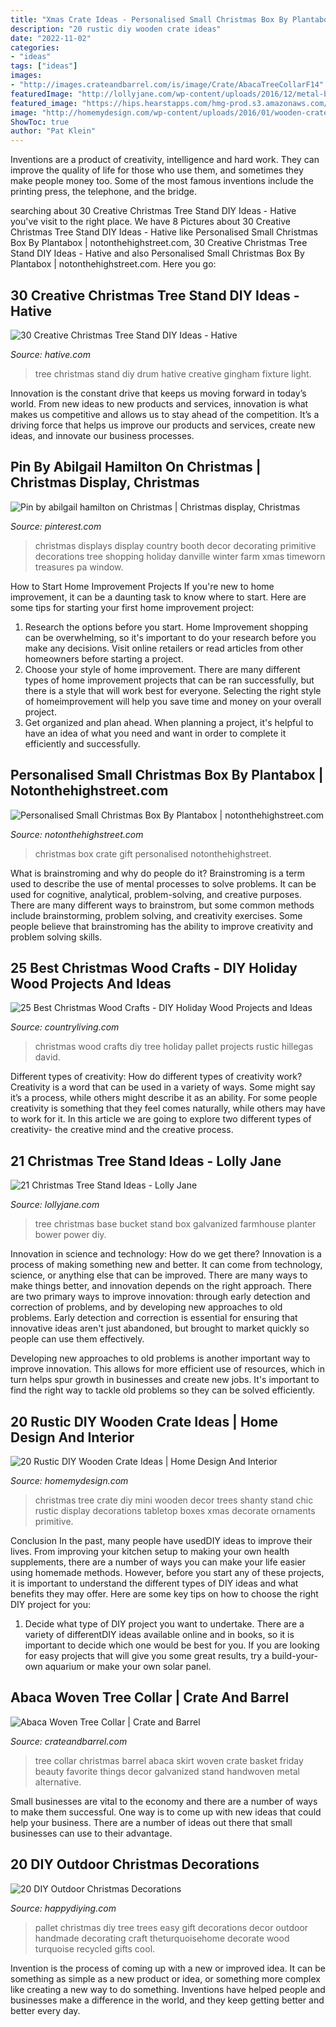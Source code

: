 ```yaml
---
title: "Xmas Crate Ideas - Personalised Small Christmas Box By Plantabox"
description: "20 rustic diy wooden crate ideas"
date: "2022-11-02"
categories:
- "ideas"
tags: ["ideas"]
images:
- "http://images.crateandbarrel.com/is/image/Crate/AbacaTreeCollarF14"
featuredImage: "http://lollyjane.com/wp-content/uploads/2016/12/metal-bucket-tree-base.jpg"
featured_image: "https://hips.hearstapps.com/hmg-prod.s3.amazonaws.com/images/christmas-wood-crafts-pallet-christmas-tree-1538172788.jpg?crop=1xw:1xh;center,top&amp;resize=480:*"
image: "http://homemydesign.com/wp-content/uploads/2016/01/wooden-crate-for-display-mini-christmas-tree.jpg"
ShowToc: true
author: "Pat Klein"
---
```



Inventions are a product of creativity, intelligence and hard work. They can improve the quality of life for those who use them, and sometimes they make people money too. Some of the most famous inventions include the printing press, the telephone, and the bridge.

	

		
searching about 30 Creative Christmas Tree Stand DIY Ideas - Hative you've visit to the right place. We have 8 Pictures about 30 Creative Christmas Tree Stand DIY Ideas - Hative like Personalised Small Christmas Box By Plantabox | notonthehighstreet.com, 30 Creative Christmas Tree Stand DIY Ideas - Hative and also Personalised Small Christmas Box By Plantabox | notonthehighstreet.com. Here you go:
		
    
## 30 Creative Christmas Tree Stand DIY Ideas - Hative

<img loading=lazy src="https://hative.com/wp-content/uploads/2017/08/christmas-tree-stand-diy/6-christmas-tree-stand-diy-ideas.jpg" onerror="this.onerror=null;this.src='https://tse2.mm.bing.net/th?id=OIP.chHS2CIr2PWBMAoU2nTT4gHaV7&amp;pid=15.1';" alt="30 Creative Christmas Tree Stand DIY Ideas - Hative">

_Source: hative.com_

>tree christmas stand diy drum hative creative gingham fixture light. 

	

Innovation is the constant drive that keeps us moving forward in today’s world. From new ideas to new products and services, innovation is what makes us competitive and allows us to stay ahead of the competition. It’s a driving force that helps us improve our products and services, create new ideas, and innovate our business processes.

    
## Pin By Abilgail Hamilton On Christmas | Christmas Display, Christmas

<img loading=lazy src="https://i.pinimg.com/originals/0d/e0/01/0de001f01d9c75874b742ee0ec60d9ae.jpg" onerror="this.onerror=null;this.src='https://tse2.mm.bing.net/th?id=OIP.alRA8f24vrIBSrD1X8wr9AHaLH&amp;pid=15.1';" alt="Pin by abilgail hamilton on Christmas | Christmas display, Christmas">

_Source: pinterest.com_

>christmas displays display country booth decor decorating primitive decorations tree shopping holiday danville winter farm xmas timeworn treasures pa window. 

	

How to Start Home Improvement Projects
If you're new to home improvement, it can be a daunting task to know where to start. Here are some tips for starting your first home improvement project: 
1. Research the options before you start. Home Improvement shopping can be overwhelming, so it's important to do your research before you make any decisions. Visit online retailers or read articles from other homeowners before starting a project. 
2. Choose your style of home improvement. There are many different types of home improvement projects that can be ran successfully, but there is a style that will work best for everyone. Selecting the right style of homeimprovement will help you save time and money on your overall project. 
3. Get organized and plan ahead. When planning a project, it's helpful to have an idea of what you need and want in order to complete it efficiently and successfully.

    
## Personalised Small Christmas Box By Plantabox | Notonthehighstreet.com

<img loading=lazy src="https://cdn.notonthehighstreet.com/fs/27/05/f934-4968-4361-b30d-3fd37c3ee135/original_personalised-festive-christmas-gift-crate.jpg" onerror="this.onerror=null;this.src='https://tse2.mm.bing.net/th?id=OIP.ATN0ZzQ4fRI9p9CSunugQwEsEs&amp;pid=15.1';" alt="Personalised Small Christmas Box By Plantabox | notonthehighstreet.com">

_Source: notonthehighstreet.com_

>christmas box crate gift personalised notonthehighstreet. 

	

What is brainstroming and why do people do it?
Brainstroming is a term used to describe the use of mental processes to solve problems. It can be used for cognitive, analytical, problem-solving, and creative purposes. There are many different ways to brainstrom, but some common methods include brainstorming, problem solving, and creativity exercises. Some people believe that brainstroming has the ability to improve creativity and problem solving skills.

    
## 25 Best Christmas Wood Crafts - DIY Holiday Wood Projects And Ideas

<img loading=lazy src="https://hips.hearstapps.com/hmg-prod.s3.amazonaws.com/images/christmas-wood-crafts-pallet-christmas-tree-1538172788.jpg?crop=1xw:1xh;center,top&amp;resize=480:*" onerror="this.onerror=null;this.src='https://tse1.mm.bing.net/th?id=OIP.pwYd7nwo7VJB1a964JxVjQHaLH&amp;pid=15.1';" alt="25 Best Christmas Wood Crafts - DIY Holiday Wood Projects and Ideas">

_Source: countryliving.com_

>christmas wood crafts diy tree holiday pallet projects rustic hillegas david. 

	

Different types of creativity: How do different types of creativity work?
Creativity is a word that can be used in a variety of ways. Some might say it’s a process, while others might describe it as an ability. For some people creativity is something that they feel comes naturally, while others may have to work for it. In this article we are going to explore two different types of creativity- the creative mind and the creative process.

    
## 21 Christmas Tree Stand Ideas - Lolly Jane

<img loading=lazy src="http://lollyjane.com/wp-content/uploads/2016/12/metal-bucket-tree-base.jpg" onerror="this.onerror=null;this.src='https://tse2.mm.bing.net/th?id=OIP.TLyqv-oq4P_xBRI_An_GbwHaLH&amp;pid=15.1';" alt="21 Christmas Tree Stand Ideas - Lolly Jane">

_Source: lollyjane.com_

>tree christmas base bucket stand box galvanized farmhouse planter bower power diy. 

	

Innovation in science and technology: How do we get there?
Innovation is a process of making something new and better. It can come from technology, science, or anything else that can be improved. There are many ways to make things better, and innovation depends on the right approach.
There are two primary ways to improve innovation: through early detection and correction of problems, and by developing new approaches to old problems. Early detection and correction is essential for ensuring that innovative ideas aren't just abandoned, but brought to market quickly so people can use them effectively.

Developing new approaches to old problems is another important way to improve innovation. This allows for more efficient use of resources, which in turn helps spur growth in businesses and create new jobs. It's important to find the right way to tackle old problems so they can be solved efficiently.

    
## 20 Rustic DIY Wooden Crate Ideas | Home Design And Interior

<img loading=lazy src="http://homemydesign.com/wp-content/uploads/2016/01/wooden-crate-for-display-mini-christmas-tree.jpg" onerror="this.onerror=null;this.src='https://tse4.mm.bing.net/th?id=OIP.QaZQGthY6sxSOrqzcZOw3wHaLd&amp;pid=15.1';" alt="20 Rustic DIY Wooden Crate Ideas | Home Design And Interior">

_Source: homemydesign.com_

>christmas tree crate diy mini wooden decor trees shanty stand chic rustic display decorations tabletop boxes xmas decorate ornaments primitive. 

	

Conclusion
In the past, many people have usedDIY ideas to improve their lives. From improving your kitchen setup to making your own health supplements, there are a number of ways you can make your life easier using homemade methods. However, before you start any of these projects, it is important to understand the different types of DIY ideas and what benefits they may offer. Here are some key tips on how to choose the right DIY project for you:
1. Decide what type of DIY project you want to undertake. There are a variety of differentDIY ideas available online and in books, so it is important to decide which one would be best for you. If you are looking for easy projects that will give you some great results, try a build-your-own aquarium or make your own solar panel.

    
## Abaca Woven Tree Collar | Crate And Barrel

<img loading=lazy src="http://images.crateandbarrel.com/is/image/Crate/AbacaTreeCollarF14" onerror="this.onerror=null;this.src='https://tse2.mm.bing.net/th?id=OIP.70ugnLhGaSHbwlvczAUb7wHaHa&amp;pid=15.1';" alt="Abaca Woven Tree Collar | Crate and Barrel">

_Source: crateandbarrel.com_

>tree collar christmas barrel abaca skirt woven crate basket friday beauty favorite things decor galvanized stand handwoven metal alternative. 

	

Small businesses are vital to the economy and there are a number of ways to make them successful. One way is to come up with new ideas that could help your business. There are a number of ideas out there that small businesses can use to their advantage.

    
## 20 DIY Outdoor Christmas Decorations

<img loading=lazy src="http://happydiying.com/wp-content/uploads/2017/10/Pallet-Christmas-Tree.jpg" onerror="this.onerror=null;this.src='https://tse3.mm.bing.net/th?id=OIP.UUYe9HN-e3Nff4swNO9w3AHaLH&amp;pid=15.1';" alt="20 DIY Outdoor Christmas Decorations">

_Source: happydiying.com_

>pallet christmas diy tree trees easy gift decorations decor outdoor handmade decorating craft theturquoisehome decorate wood turquoise recycled gifts cool. 

	

Invention is the process of coming up with a new or improved idea. It can be something as simple as a new product or idea, or something more complex like creating a new way to do something. Inventions have helped people and businesses make a difference in the world, and they keep getting better and better every day.

